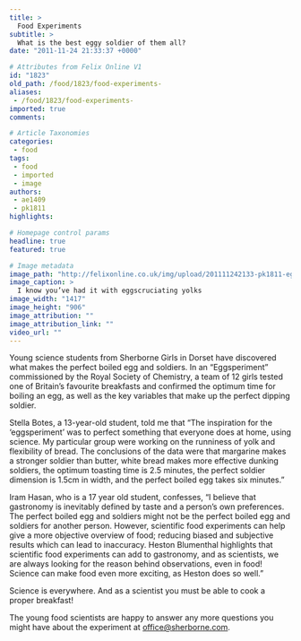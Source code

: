 ```yaml
---
title: >
  Food Experiments
subtitle: >
  What is the best eggy soldier of them all?
date: "2011-11-24 21:33:37 +0000"

# Attributes from Felix Online V1
id: "1823"
old_path: /food/1823/food-experiments-
aliases:
 - /food/1823/food-experiments-
imported: true
comments:

# Article Taxonomies
categories:
 - food
tags:
 - food
 - imported
 - image
authors:
 - ae1409
 - pk1811
highlights:

# Homepage control params
headline: true
featured: true

# Image metadata
image_path: "http://felixonline.co.uk/img/upload/201111242133-pk1811-eggsperimentsrsc-lowres.jpg"
image_caption: >
  I know you’ve had it with eggscruciating yolks
image_width: "1417"
image_height: "906"
image_attribution: ""
image_attribution_link: ""
video_url: ""
---
```


Young science students from Sherborne Girls in Dorset have discovered what makes the perfect boiled egg and soldiers. In an “Eggsperiment” commissioned by the Royal Society of Chemistry, a team of 12 girls tested one of Britain’s favourite breakfasts and confirmed the optimum time for boiling an egg, as well as the key variables that make up the perfect dipping soldier.

Stella Botes, a 13-year-old student, told me that “The inspiration for the ‘eggsperiment’ was to perfect something that everyone does at home, using science. My particular group were working on the runniness of yolk and flexibility of bread. The conclusions of the data were that margarine makes a stronger soldier than butter, white bread makes more effective dunking soldiers, the optimum toasting time is 2.5 minutes, the perfect soldier dimension is 1.5cm in width, and the perfect boiled egg takes six minutes.”

Iram Hasan, who is a 17 year old student, confesses, “I believe that gastronomy is inevitably defined by taste and a person’s own preferences. The perfect boiled egg and soldiers might not be the perfect boiled egg and soldiers for another person. However, scientific food experiments can help give a more objective overview of food; reducing biased and subjective results which can lead to inaccuracy. Heston Blumenthal highlights that scientific food experiments can add to gastronomy, and as scientists, we are always looking for the reason behind observations, even in food! Science can make food even more exciting, as Heston does so well.”

Science is everywhere. And as a scientist you must be able to cook a proper breakfast!

The young food scientists are happy to answer any more questions you might have about the experiment at [office@sherborne.com](mailto:office@sherborne.com).
